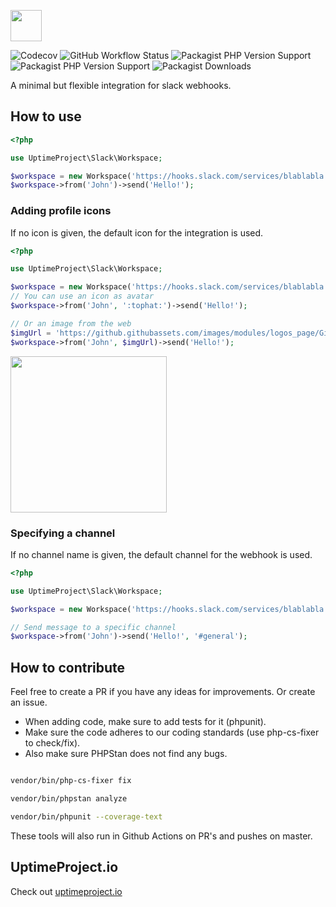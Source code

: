 <a href="https://uptimeproject.io" target="_blank"><img src="https://uptimeproject.io/img/logo.png" height="50px" /></a>

![Codecov](https://img.shields.io/codecov/c/github/uptimeproject/slack?style=flat-square)
![GitHub Workflow Status](https://img.shields.io/github/workflow/status/uptimeproject/slack/CI?style=flat-square)
![Packagist PHP Version Support](https://img.shields.io/packagist/php-v/uptimeproject/slack?style=flat-square)
![Packagist PHP Version Support](https://img.shields.io/packagist/v/uptimeproject/slack?style=flat-square)
![Packagist Downloads](https://img.shields.io/packagist/dt/uptimeproject/slack?style=flat-square)

A minimal but flexible integration for slack webhooks.

## How to use

```php
<?php

use UptimeProject\Slack\Workspace;

$workspace = new Workspace('https://hooks.slack.com/services/blablabla');
$workspace->from('John')->send('Hello!');
```

### Adding profile icons

If no icon is given, the default icon for the integration is used. 

```php
<?php

use UptimeProject\Slack\Workspace;

$workspace = new Workspace('https://hooks.slack.com/services/blablabla');
// You can use an icon as avatar
$workspace->from('John', ':tophat:')->send('Hello!');

// Or an image from the web
$imgUrl = 'https://github.githubassets.com/images/modules/logos_page/GitHub-Mark.png';
$workspace->from('John', $imgUrl)->send('Hello!');
```

<img src="https://i.imgur.com/Qrv3Byk.png" width="250px" />

### Specifying a channel

If no channel name is given, the default channel for the webhook is used.

```php
<?php

use UptimeProject\Slack\Workspace;

$workspace = new Workspace('https://hooks.slack.com/services/blablabla');

// Send message to a specific channel
$workspace->from('John')->send('Hello!', '#general');
```

## How to contribute

Feel free to create a PR if you have any ideas for improvements. Or create an issue.

* When adding code, make sure to add tests for it (phpunit).
* Make sure the code adheres to our coding standards (use php-cs-fixer to check/fix). 
* Also make sure PHPStan does not find any bugs.

```bash

vendor/bin/php-cs-fixer fix

vendor/bin/phpstan analyze

vendor/bin/phpunit --coverage-text

```

These tools will also run in Github Actions on PR's and pushes on master.

## UptimeProject.io

Check out [uptimeproject.io](https://uptimeproject.io)